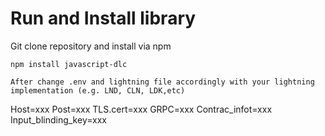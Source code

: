 # Run and Install library

Git clone repository and install via npm
```
npm install javascript-dlc

After change .env and lightning file accordingly with your lightning implementation (e.g. LND, CLN, LDK,etc)
```
Host=xxx
Post=xxx
TLS.cert=xxx
GRPC=xxx
Contrac_infot=xxx
Input_blinding_key=xxx
